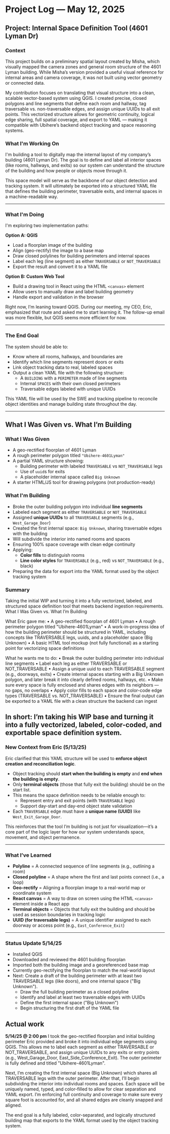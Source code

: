 # Project Log — May 12, 2025

## Project: Internal Space Definition Tool (4601 Lyman Dr)

### Context

This project builds on a preliminary spatial layout created by Misha, which visually mapped the camera zones and general room structure of the 4601 Lyman building. While Misha’s version provided a useful visual reference for internal areas and camera coverage, it was not built using vector geometry or connected data.

My contribution focuses on translating that visual structure into a clean, scalable vector-based system using QGIS. I created precise, closed polygons and line segments that define each room and hallway, tag traversable vs. non-traversable edges, and assign unique UUIDs to all exit points. This vectorized structure allows for geometric continuity, logical edge sharing, full spatial coverage, and export to YAML — making it compatible with Ubihere’s backend object tracking and space reasoning systems.

### What I'm Working On

I'm building a tool to digitally map the internal layout of my company’s building (4601 Lyman Dr). The goal is to define and label all interior spaces (like rooms, hallways, and exits) so our system can understand the structure of the building and how people or objects move through it.

This space model will serve as the backbone of our object detection and tracking system. It will ultimately be exported into a structured YAML file that defines the building perimeter, traversable exits, and internal spaces in a machine-readable way.

---

### What I'm Doing

I'm exploring two implementation paths:

**Option A: QGIS**
- Load a floorplan image of the building
- Align (geo-rectify) the image to a base map
- Draw closed polylines for building perimeters and internal spaces
- Label each leg (line segment) as either `TRAVERSABLE` or `NOT_TRAVERSABLE`
- Export the result and convert it to a YAML file

**Option B: Custom Web Tool**
- Build a drawing tool in React using the HTML `<canvas>` element
- Allow users to manually draw and label building geometry
- Handle export and validation in the browser

Right now, I’m leaning toward QGIS. During our meeting, my CEO, Eric, emphasized that route and asked me to start learning it. The follow-up email was more flexible, but QGIS seems more efficient for now.

---

### The End Goal

The system should be able to:
- Know where all rooms, hallways, and boundaries are
- Identify which line segments represent doors or exits
- Link object tracking data to real, labeled spaces
- Output a clean YAML file with the following structure:
  - A `BUILDING` with a `PERIMETER` made of line segments
  - Internal `SPACES` with their own closed perimeters
  - Traversable edges labeled with unique UUIDs

This YAML file will be used by the SWE and tracking pipeline to reconcile object identities and manage building state throughout the day.

---

## What I Was Given vs. What I’m Building

### What I Was Given
- A geo-rectified floorplan of 4601 Lyman
- A rough perimeter polygon titled `"Ubihere-4601Lyman"`
- A partial YAML structure showing:
  - Building perimeter with labeled `TRAVERSABLE` vs `NOT_TRAVERSABLE` legs
  - Use of `uuid`s for exits
  - A placeholder internal space called `Big Unknown`
- A starter HTML/JS tool for drawing polygons (not production-ready)

### What I'm Building
- Broke the outer building polygon into individual **line segments**
- Labeled each segment as either `TRAVERSABLE` or `NOT_TRAVERSABLE`
- Assigned **unique UUIDs** to all `TRAVERSABLE` segments (e.g., `West_Garage_Door`)
- Created the first internal space: `Big Unknown`, sharing traversable edges with the building
- Will subdivide the interior into named rooms and spaces
- Ensuring 100% space coverage with clean edge continuity
- Applying:
  - **Color fills** to distinguish rooms
  - **Line color styles** for `TRAVERSABLE` (e.g., red) vs `NOT_TRAVERSABLE` (e.g., black)
- Preparing the data for export into the YAML format used by the object tracking system

### Summary
Taking the initial WIP and turning it into a fully vectorized, labeled, and structured space definition tool that meets backend ingestion requirements.
What I Was Given vs. What I’m Building

What Eric gave me:
	•	A geo-rectified floorplan of 4601 Lyman
	•	A rough perimeter polygon titled "Ubihere-4601Lyman"
	•	A work-in-progress idea of how the building perimeter should be structured in YAML, including concepts like TRAVERSABLE legs, uuids, and a placeholder space (Big Unknown)
	•	A basic HTML tool mockup (not fully functional) as a starting point for vectorizing space definitions

What he wants me to do:
	•	Break the outer building perimeter into individual line segments
	•	Label each leg as either TRAVERSABLE or NOT_TRAVERSABLE
	•	Assign a unique uuid to each TRAVERSABLE segment (e.g., doorways, exits)
	•	Create internal spaces starting with a Big Unknown polygon, and later break it into clearly defined rooms, hallways, etc.
	•	Make sure every space is fully enclosed and shares edges with its neighbors — no gaps, no overlaps
	•	Apply color fills to each space and color-code edge types (TRAVERSABLE vs. NOT_TRAVERSABLE)
	•	Ensure the final output can be exported to a YAML file with a clean structure the backend can ingest

In short: I’m taking his WIP base and turning it into a fully vectorized, labeled, color-coded, and exportable space definition system.
---

### New Context from Eric (5/13/25)

Eric clarified that this YAML structure will be used to **enforce object creation and reconciliation logic**.

- Object tracking should **start when the building is empty** and **end when the building is empty**.
- Only **terminal objects** (those that fully exit the building) should be on the start list.
- This means the space definition needs to be reliable enough to:
  - Represent entry and exit points (with `TRAVERSABLE` legs)
  - Support day-start and day-end object state validation
- Each `TRAVERSABLE` edge must have a **unique name (UUID)** like `West_Exit_Garage_Door`.

This reinforces that the tool I’m building is not just for visualization—it’s a core part of the logic layer for how our system understands space, movement, and object permanence.

---

### What I’ve Learned

- **Polyline** = A connected sequence of line segments (e.g., outlining a room)
- **Closed polyline** = A shape where the first and last points connect (i.e., a loop)
- **Geo-rectify** = Aligning a floorplan image to a real-world map or coordinate system
- **React canvas** = A way to draw on screen using the HTML `<canvas>` element inside a React app
- **Terminal objects** = Objects that fully exit the building and should be used as session boundaries in tracking logic
- **UUID (for traversable legs)** = A unique identifier assigned to each doorway or access point (e.g., `East_Conference_Exit`)

---

### Status Update 5/14/25 

- Installed QGIS
- Downloaded and reviewed the 4601 building floorplan
- Imported both the building image and a georeferenced base map
- Currently geo-rectifying the floorplan to match the real-world layout
- Next:
Create a draft of the building perimeter with at least two TRAVERSABLE legs (like doors), and one internal space ("Big Unknown").
  - Draw the full building perimeter as a closed polyline
  - Identify and label at least two traversable edges with UUIDs
  - Define the first internal space ("Big Unknown")
  - Begin structuring the first draft of the YAML file

## Actual work 
**5/14/25 @ 2:00 pm**
I took the geo-rectified floorplan and initial building perimeter Eric provided and broke it into individual edge segments using QGIS. This allows me to label each segment as either TRAVERSABLE or NOT_TRAVERSABLE, and assign unique UUIDs to any exits or entry points (e.g., West_Garage_Door, East_Side_Conference_Exit). The outer perimeter is fully defined and titled "Ubihere-4601Lyman".

Next, I’m creating the first internal space (Big Unknown) which shares all TRAVERSABLE legs with the outer perimeter. After that, I’ll begin subdividing the interior into individual rooms and spaces. Each space will be uniquely named, typed, and color-filled to allow for clear separation and YAML export. I’m enforcing full continuity and coverage to make sure every square foot is accounted for, and all shared edges are cleanly snapped and aligned.

The end goal is a fully labeled, color-separated, and logically structured building map that exports to the YAML format used by the object tracking system.


